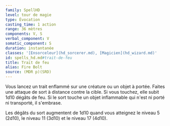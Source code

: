 ```yaml
---
family: SpellHD
level: tour de magie
type: Évocation
casting_time: 1 action
range: 36 mètres
components: V, S
verbal_component: V
somatic_component: S
duration: instantanée
classes: '[Ensorceleur](hd_sorcerer.md), [Magicien](hd_wizard.md)'
id: spells_hd.md#trait-de-feu
title: Trait de feu
alias: Fire Bolt
source: (MDR p)(SRD)
---
```


Vous lancez un trait enflammé sur une créature ou un objet à portée. Faites une attaque de sort à distance contre la cible. Si vous touchez, elle subit 1d10 dégâts de feu. Si le sort touche un objet inflammable qui n'est ni porté ni transporté, il s'embrase.

Les dégâts du sort augmentent de 1d10 quand vous atteignez le niveau 5 (2d10), le niveau 11 (3d10) et le niveau 17 (4d10).

